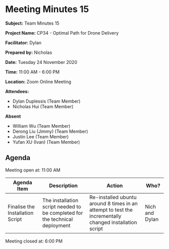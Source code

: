 # Meeting Minutes 15

**Subject:** Team Minutes 15

**Project Name:** CP34 - Optimal Path for Drone Delivery

**Facilitator:** Dylan

**Prepared by:** Nicholas

**Date:** Tuesday 24 November 2020

**Time:** 11:00 AM - 6:00 PM

**Location:** Zoom Online Meeting

**Attendees:**

* Dylan Duplessis (Team Member)
* Nicholas Hui (Team Member)

**Absent**

* William Wu (Team Member)
* Derong Liu (Jimmy) (Team Member)
* Justin Lee (Team Member)
* Yufan XU (Ivan) (Team Member)

## Agenda

Meeting open at: 11:00 AM

| Agenda Item | Description | Action | Who? |
| -- | -- | -- | -- |
| Finalise the Installation Script | The installation script needed to be completed for the technical deployment | Re-installed ubuntu around 8 times in an attempt to test the incrementally changed installation script | Nich and Dylan |

Meeting closed at:  6:00 PM

